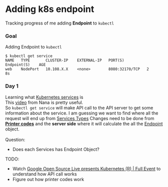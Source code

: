 # Adding k8s endpoint
Tracking progress of me adding **Endpoint** to `kubectl`

### Goal
Adding Endpoint to `kubectl`
```
$ kubectl get service
NAME   TYPE       CLUSTER-IP    EXTERNAL-IP   PORT(S)          Endpoint(S)    AGE
web    NodePort   10.108.X.X    <none>        8080:32170/TCP   2              8s
```

### Day 1
Learning what [Kubernetes services](https://kubernetes.io/docs/concepts/services-networking/service/#motivation) is </br>
This [video](https://www.youtube.com/watch?v=T4Z7visMM4E) from Nana is pretty useful. </br>
So `kubectl get service` will make API call to the API server to get some information about the service. I am guessing
we want to find where all the request will end up from [Services Types](https://kubernetes.io/docs/concepts/services-networking/service/#publishing-services-service-types) Changes need to be done from **[Printer codes](https://github.com/kubernetes/cli-runtime/tree/master/pkg/printers)** and the **server side** where it will calculate the all the [Endpoint](https://kubernetes.io/docs/concepts/services-networking/service/#services-without-selectors) object. 
</br>
</br>
Question:
* Does each Services has Endpoint Object? 

TODO:
* Watch [Google Open Source Live presents Kubernetes (R) | Full Event](https://www.youtube.com/watch?v=60fnBk14ifc) to understand how API call works
* Figure out how printer codes work
